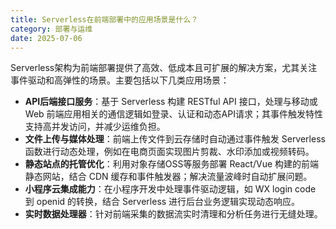 ```yaml
---
title: Serverless在前端部署中的应用场景是什么？
category: 部署与运维
date: 2025-07-06
---
```

Serverless架构为前端部署提供了高效、低成本且可扩展的解决方案，尤其关注事件驱动和高弹性的场景。主要包括以下几类应用场景：  

- **API后端接口服务**：基于 Serverless 构建 RESTful API 接口，处理与移动或 Web 前端应用相关的通信逻辑如登录、认证和动态API请求；其事件触发特性支持高并发访问，并减少运维负担。  
- **文件上传与媒体处理**：前端上传文件到云存储时自动通过事件触发 Serverless 函数进行动态处理，例如在电商页面实现图片剪裁、水印添加或视频转码。  
- **静态站点的托管优化**：利用对象存储OSS等服务部署 React/Vue 构建的前端静态网站，结合 CDN 缓存和事件触发器；解决流量波峰时自动扩展问题。  
- **小程序云集成能力**：在小程序开发中处理事件驱动逻辑，如 WX login code 到 openid 的转换，结合 Serverless 进行后台业务逻辑实现动态响应。  
- **实时数据处理器**：针对前端采集的数据流实时清理和分析任务进行无缝处理。  
